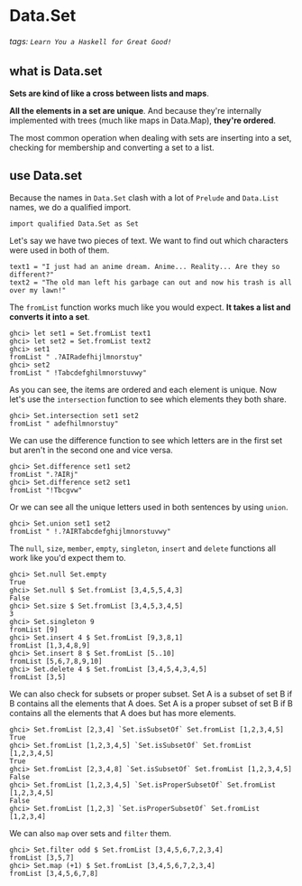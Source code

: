 # Data.Set
###### tags: `Learn You a Haskell for Great Good!`

## what is Data.set
**Sets are kind of like a cross between lists and maps**.

**All the elements in a set are unique**. And because they're internally implemented with trees (much like maps in Data.Map), **they're ordered**.

The most common operation when dealing with sets are inserting into a set, checking for membership and converting a set to a list.


## use Data.set
Because the names in `Data.Set` clash with a lot of `Prelude` and `Data.List` names, we do a qualified import.
```haskell=
import qualified Data.Set as Set
```

Let's say we have two pieces of text. We want to find out which characters were used in both of them.
```haskell=
text1 = "I just had an anime dream. Anime... Reality... Are they so different?"  
text2 = "The old man left his garbage can out and now his trash is all over my lawn!"  
```

The `fromList` function works much like you would expect. **It takes a list and converts it into a set**.
```haskell=
ghci> let set1 = Set.fromList text1  
ghci> let set2 = Set.fromList text2  
ghci> set1  
fromList " .?AIRadefhijlmnorstuy"
ghci> set2  
fromList " !Tabcdefghilmnorstuvwy"
```

As you can see, the items are ordered and each element is unique. Now let's use the `intersection` function to see which elements they both share.
```haskell=
ghci> Set.intersection set1 set2  
fromList " adefhilmnorstuy"  
```

We can use the difference function to see which letters are in the first set but aren't in the second one and vice versa.
```haskell=
ghci> Set.difference set1 set2  
fromList ".?AIRj"  
ghci> Set.difference set2 set1  
fromList "!Tbcgvw"  
```

Or we can see all the unique letters used in both sentences by using `union`.
```haskell=
ghci> Set.union set1 set2  
fromList " !.?AIRTabcdefghijlmnorstuvwy"  
```

The `null`, `size`, `member`, `empty`, `singleton`, `insert` and `delete` functions all work like you'd expect them to.
```haskell=
ghci> Set.null Set.empty  
True  
ghci> Set.null $ Set.fromList [3,4,5,5,4,3]  
False  
ghci> Set.size $ Set.fromList [3,4,5,3,4,5]  
3  
ghci> Set.singleton 9  
fromList [9]  
ghci> Set.insert 4 $ Set.fromList [9,3,8,1]  
fromList [1,3,4,8,9]  
ghci> Set.insert 8 $ Set.fromList [5..10]  
fromList [5,6,7,8,9,10]  
ghci> Set.delete 4 $ Set.fromList [3,4,5,4,3,4,5]  
fromList [3,5]  
```

We can also check for subsets or proper subset. Set A is a subset of set B if B contains all the elements that A does. Set A is a proper subset of set B if B contains all the elements that A does but has more elements.
```haskell=
ghci> Set.fromList [2,3,4] `Set.isSubsetOf` Set.fromList [1,2,3,4,5]  
True  
ghci> Set.fromList [1,2,3,4,5] `Set.isSubsetOf` Set.fromList [1,2,3,4,5]  
True  
ghci> Set.fromList [2,3,4,8] `Set.isSubsetOf` Set.fromList [1,2,3,4,5]  
False  
ghci> Set.fromList [1,2,3,4,5] `Set.isProperSubsetOf` Set.fromList [1,2,3,4,5]  
False  
ghci> Set.fromList [1,2,3] `Set.isProperSubsetOf` Set.fromList [1,2,3,4]
```
We can also `map` over sets and `filter` them.
```haskell=
ghci> Set.filter odd $ Set.fromList [3,4,5,6,7,2,3,4]
fromList [3,5,7]
ghci> Set.map (+1) $ Set.fromList [3,4,5,6,7,2,3,4]  
fromList [3,4,5,6,7,8] 
```

